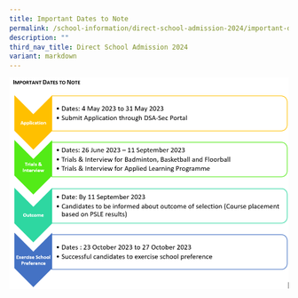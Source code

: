 ```yaml
---
title: Important Dates to Note
permalink: /school-information/direct-school-admission-2024/important-dates-to-note/
description: ""
third_nav_title: Direct School Admission 2024
variant: markdown
---
```

![Important Dates to Note](/images/important%20-dates-dsa-2023.PNG)